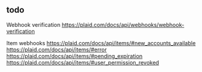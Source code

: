 ## todo

Webhook verification
https://plaid.com/docs/api/webhooks/webhook-verification

Item webhooks
https://plaid.com/docs/api/items/#new_accounts_available
https://plaid.com/docs/api/items/#error
https://plaid.com/docs/api/items/#pending_expiration
https://plaid.com/docs/api/items/#user_permission_revoked
